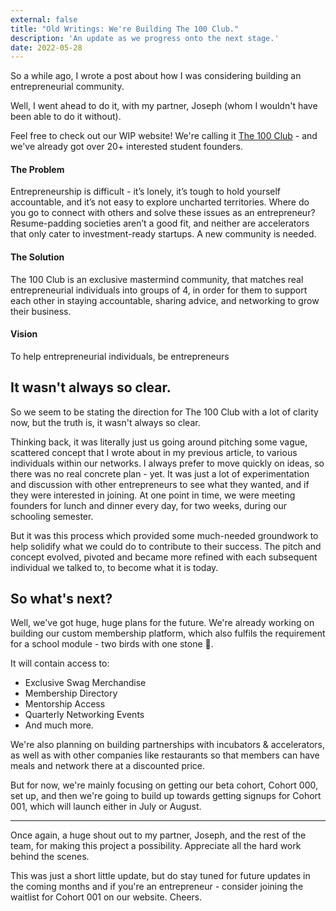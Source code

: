 ```yaml
---
external: false
title: "Old Writings: We're Building The 100 Club."
description: 'An update as we progress onto the next stage.'
date: 2022-05-28
---
```


So a while ago, I wrote a post about how I was considering building an entrepreneurial community.

Well, I went ahead to do it, with my partner, Joseph (whom I wouldn't have been able to do it without).

Feel free to check out our WIP website!
We're calling it [The 100 Club](https://the100club.io/) - and we've already got over 20+ interested student founders.

#### The Problem

Entrepreneurship is difficult - it’s lonely, it’s tough to hold yourself accountable, and it’s not easy to explore uncharted territories. Where do you go to connect with others and solve these issues as an entrepreneur? Resume-padding societies aren’t a good fit, and neither are accelerators that only cater to investment-ready startups. A new community is needed.

#### The Solution

The 100 Club is an exclusive mastermind community, that matches real entrepreneurial individuals into groups of 4, in order for them to support each other in staying accountable, sharing advice, and networking to grow their business.

#### Vision

To help entrepreneurial individuals, be entrepreneurs

## It wasn't always so clear.

So we seem to be stating the direction for The 100 Club with a lot of clarity now, but the truth is, it wasn't always so clear.

Thinking back, it was literally just us going around pitching some vague, scattered concept that I wrote about in my previous article, to various individuals within our networks. I always prefer to move quickly on ideas, so there was no real concrete plan - yet. It was just a lot of experimentation and discussion with other entrepreneurs to see what they wanted, and if they were interested in joining. At one point in time, we were meeting founders for lunch and dinner every day, for two weeks, during our schooling semester.

But it was this process which provided some much-needed groundwork to help solidify what we could do to contribute to their success. The pitch and concept evolved, pivoted and became more refined with each subsequent individual we talked to, to become what it is today.

## So what's next?

Well, we've got huge, huge plans for the future. We're already working on building our custom membership platform, which also fulfils the requirement for a school module - two birds with one stone 💎.

It will contain access to:

- Exclusive Swag Merchandise
- Membership Directory
- Mentorship Access
- Quarterly Networking Events
- And much more.

We're also planning on building partnerships with incubators & accelerators, as well as with other companies like restaurants so that members can have meals and network there at a discounted price.

But for now, we're mainly focusing on getting our beta cohort, Cohort 000, set up, and then we're going to build up towards getting signups for Cohort 001, which will launch either in July or August.

---

Once again, a huge shout out to my partner, Joseph, and the rest of the team, for making this project a possibility. Appreciate all the hard work behind the scenes.

This was just a short little update, but do stay tuned for future updates in the coming months and if you're an entrepreneur - consider joining the waitlist for Cohort 001 on our website. Cheers.

